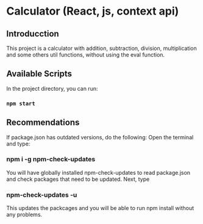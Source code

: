 # Calculator (React, js, context api)

## Introducction

This project is a calculator with addition, subtraction, division, multiplication and some
others util functions, without using the eval function.

## Available Scripts

In the project directory, you can run:

### `npm start`

## Recommendations

If package.json has outdated versions, do the following:
Open the terminal and type:

### npm i -g npm-check-updates

You will have globally installed npm-check-updates to read package.json and check
packages that need to be updated.
Next, type

### npm-check-updates -u

This updates the packcages and you will be able to run npm install without any problems.
